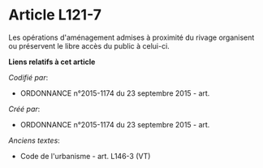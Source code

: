 # Article L121-7

Les opérations d'aménagement admises à proximité du rivage organisent ou préservent le libre accès du public à celui-ci.

**Liens relatifs à cet article**

_Codifié par_:

  - ORDONNANCE n°2015-1174 du 23 septembre 2015 - art.

_Créé par_:

  - ORDONNANCE n°2015-1174 du 23 septembre 2015 - art.

_Anciens textes_:

  - Code de l'urbanisme - art. L146-3 (VT)
